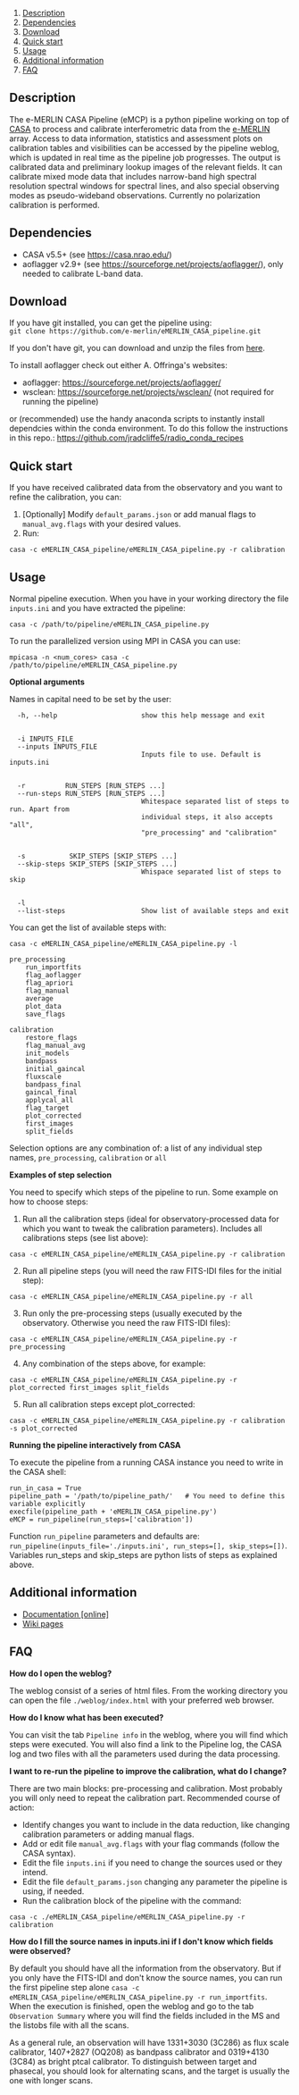 1. [ Description ](#description)
1. [ Dependencies ](#dependencies)
1. [ Download ](#download)
1. [ Quick start ](#quickstart)
1. [ Usage ](#usage)
1. [ Additional information ](#information)
1. [ FAQ ](#faq)



<a name="description"></a>
## Description ##

The e-MERLIN CASA Pipeline (eMCP) is a python pipeline working on top of [CASA](https://casa.nrao.edu/) to process and calibrate interferometric data from the [e-MERLIN](http://www.e-merlin.ac.uk/) array. Access to data information, statistics and assessment plots on calibration tables and visibilities can be accessed by the pipeline weblog, which is updated in real time as the pipeline job progresses. The output is calibrated data and preliminary lookup images of the relevant fields. It can calibrate mixed mode data that includes narrow-band high spectral resolution spectral windows for spectral lines, and also special observing modes as pseudo-wideband observations. Currently no polarization calibration is performed.

<a name="dependencies"></a>
## Dependencies ##
- CASA v5.5+ (see https://casa.nrao.edu/)
- aoflagger v2.9+ (see https://sourceforge.net/projects/aoflagger/), only needed to calibrate L-band data.

<a name="download"></a>
## Download ##
If you have git installed, you can get the pipeline using:  
`git clone https://github.com/e-merlin/eMERLIN_CASA_pipeline.git`

If you don't have git, you can download and unzip the files from [here](https://github.com/e-merlin/eMERLIN_CASA_pipeline/archive/master.zip).

To install aoflagger check out either A. Offringa's websites:
- aoflagger: https://sourceforge.net/projects/aoflagger/
- wsclean: https://sourceforge.net/projects/wsclean/  (not required for running the pipeline)

or (recommended) use the handy anaconda scripts to instantly install dependcies within the conda environment. To do this follow the instructions in this repo.: https://github.com/jradcliffe5/radio_conda_recipes

<a name="quickstart"></a>
## Quick start ##

If you have received calibrated data from the observatory and you want to refine the calibration, you can:

1. [Optionally] Modify `default_params.json` or add manual flags to `manual_avg.flags` with your desired values.
2. Run:

`casa -c eMERLIN_CASA_pipeline/eMERLIN_CASA_pipeline.py -r calibration`

<a name="usage"></a>
## Usage ##
Normal pipeline execution. When you have in your working directory the file `inputs.ini` and you have extracted the pipeline:

`casa -c /path/to/pipeline/eMERLIN_CASA_pipeline.py`

To run the parallelized version using MPI in CASA you can use:  

`mpicasa -n <num_cores> casa -c /path/to/pipeline/eMERLIN_CASA_pipeline.py`

**Optional arguments**

Names in capital need to be set by the user:

```
  -h, --help                     show this help message and exit
  
  
  -i INPUTS_FILE
  --inputs INPUTS_FILE
                                 Inputs file to use. Default is inputs.ini
                                 
                                 
  -r          RUN_STEPS [RUN_STEPS ...]
  --run-steps RUN_STEPS [RUN_STEPS ...]
                                 Whitespace separated list of steps to run. Apart from
                                 individual steps, it also accepts "all",
                                 "pre_processing" and "calibration"
                                 
                                 
  -s           SKIP_STEPS [SKIP_STEPS ...]
  --skip-steps SKIP_STEPS [SKIP_STEPS ...]
                                 Whispace separated list of steps to skip
                                 
                                 
  -l
  --list-steps                   Show list of available steps and exit

```

You can get the list of available steps with:

`casa -c eMERLIN_CASA_pipeline/eMERLIN_CASA_pipeline.py -l`

```
pre_processing
    run_importfits
    flag_aoflagger
    flag_apriori
    flag_manual
    average
    plot_data
    save_flags
    
calibration
    restore_flags
    flag_manual_avg
    init_models
    bandpass
    initial_gaincal
    fluxscale
    bandpass_final
    gaincal_final
    applycal_all
    flag_target
    plot_corrected
    first_images
    split_fields

```

Selection options are any combination of: a list of any individual step names, `pre_processing`, `calibration` or `all`
  
**Examples of step selection**

You need to specify which steps of the pipeline to run. Some example on how to choose steps:

1. Run all the calibration steps (ideal for observatory-processed data for which you want to tweak the calibration parameters). Includes all calibrations steps (see list above):

`casa -c eMERLIN_CASA_pipeline/eMERLIN_CASA_pipeline.py -r calibration`

2. Run all pipeline steps (you will need the raw FITS-IDI files for the initial step):

`casa -c eMERLIN_CASA_pipeline/eMERLIN_CASA_pipeline.py -r all`

3. Run only the pre-processing steps (usually executed by the observatory. Otherwise you need the raw FITS-IDI files):

`casa -c eMERLIN_CASA_pipeline/eMERLIN_CASA_pipeline.py -r pre_processing`

4. Any combination of the steps above, for example:

`casa -c eMERLIN_CASA_pipeline/eMERLIN_CASA_pipeline.py -r plot_corrected first_images split_fields`

5. Run all calibration steps except plot_corrected:

`casa -c eMERLIN_CASA_pipeline/eMERLIN_CASA_pipeline.py -r calibration -s plot_corrected`

**Running the pipeline interactively from CASA**

To execute the pipeline from a running CASA instance you need to write in the CASA shell:

~~~~
run_in_casa = True
pipeline_path = '/path/to/pipeline_path/'   # You need to define this variable explicitly
execfile(pipeline_path + 'eMERLIN_CASA_pipeline.py')
eMCP = run_pipeline(run_steps=['calibration'])
~~~~

Function `run_pipeline` parameters and defaults are: `run_pipeline(inputs_file='./inputs.ini', run_steps=[], skip_steps=[])`. Variables run_steps and skip_steps are python lists of steps as explained above.


<a name="information"></a>
## Additional information ##

- [Documentation [online]](documentation/docs.md)
- [Wiki pages](https://github.com/e-merlin/eMERLIN_CASA_pipeline/wiki)


<a name="faq"></a>
## FAQ ##

**How do I open the weblog?**

The weblog consist of a series of html files. From the working directory you can open the file `./weblog/index.html` with your preferred web browser.

**How do I know what has been executed?**

You can visit the tab `Pipeline info` in the weblog, where you will find which steps were executed. You will also find a link to the Pipeline log, the CASA log and two files with all the parameters used during the data processing.

**I want to re-run the pipeline to improve the calibration, what do I change?**

There are two main blocks: pre-processing and calibration. Most probably you will only need to repeat the calibration part. Recommended course of action:

- Identify changes you want to include in the data reduction, like changing calibration parameters or adding manual flags.
- Add or edit file `manual_avg.flags` with your flag commands (follow the CASA syntax).
- Edit the file `inputs.ini` if you need to change the sources used or they intend.
- Edit the file `default_params.json` changing any parameter the pipeline is using, if needed.
- Run the calibration block of the pipeline with the command:

`casa -c ./eMERLIN_CASA_pipeline/eMERLIN_CASA_pipeline.py -r calibration`


**How do I fill the source names in inputs.ini if I don't know which fields were observed?**

By default you should have all the information from the observatory. But if you only have the FITS-IDI and don't know the source names, you can run the first pipeline step alone `casa -c eMERLIN_CASA_pipeline/eMERLIN_CASA_pipeline.py -r run_importfits`. When the execution is finished, open the weblog and go to the tab `Observation Summary` where you will find the fields included in the MS and the listobs file with all the scans.

As a general rule, an observation will have 1331+3030 (3C286) as flux scale calibrator, 1407+2827 (OQ208) as bandpass calibrator and 0319+4130 (3C84) as bright ptcal calibrator. To distinguish between target and phasecal, you should look for alternating scans, and the target is usually the one with longer scans.
